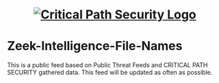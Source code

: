 <h1 align="center">

[![Critical Path Security Logo](https://www.criticalpathsecurity.com/wp-content/uploads/2020/09/CPS-LOGO-RESIZE.png)](https:://www.criticalpathsecurity.com)

</h1>

# Zeek-Intelligence-File-Names

This is a public feed based on Public Threat Feeds and CRITICAL PATH SECURITY gathered data.
This feed will be updated as often as possible.
